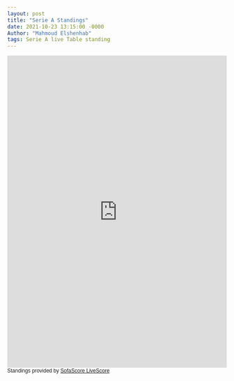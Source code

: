 ```yaml
---
layout: post
title: "Serie A Standings"
date: 2021-10-23 13:15:00 -0000
Author: "Mahmoud Elshenhab"
tags: Serie A live Table standing
---
```


  <iframe id="sofa-standings-embed-33-37475" width="100%" height="717"    src="https://www.sofascore.com/tournament/33/37475/standings/tables/embed" frameborder="0" scrolling="no" style="height:717px!important">  </iframe>  <script>    (function (el) {      window.addEventListener("message", (event) => {        if (event.origin.startsWith("https://www.sofascore")) {          if (el.id === event.data.id) {            el.style.height = event.data.height + "px";          }        }      });    })(document.getElementById("sofa-standings-embed-33-37475"));    </script>  <div style="font-size:12px;font-family:Arial,sans-serif">Standings provided by <a target="_blank" href="https://www.sofascore.com/">SofaScore LiveScore</a></div>  <script type="text/javascript" src="https://www.sofascore.com/bundles/sofascoreweb/js/bin/util/embed.min.js">  </script>
